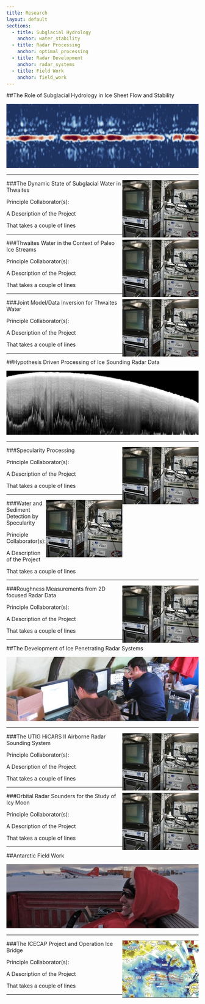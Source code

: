 ```yaml
---
title: Research
layout: default
sections: 
  - title: Subglacial Hydrology
    anchor: water_stability
  - title: Radar Processing
    anchor: optimal_processing
  - title: Radar Development
    anchor: radar_systems
  - title: Field Work
    anchor: field_work
---
```


<a name="water_stability"></a>

##The Role of Subglacial Hydrology in Ice Sheet Flow and Stability

![Alt text](/images/water.jpg)

---

<div style="float: right;margin:0px 0px 0px 0px;"><img src="/images/Hicars_II.jpg" /> </div>

###The Dynamic State of Subglacial Water in Thwaites

Principle Collaborator(s):

A Description of the Project

That takes a couple of lines

---

<div style="float: right;margin:0px 0px 0px 0px;"><img src="/images/Hicars_II.jpg" /> </div>

###Thwaites Water in the Context of Paleo Ice Streams

Principle Collaborator(s):

A Description of the Project

That takes a couple of lines

---

<div style="float: right;margin:0px 0px 0px 0px;"><img src="/images/Hicars_II.jpg" /> </div>

###Joint Model/Data Inversion for Thwaites Water

Principle Collaborator(s):

A Description of the Project

That takes a couple of lines

---
<a name="optimal_processing"></a>

##Hypothesis Driven Processing of Ice Sounding Radar Data

![Alt text](/images/radar.jpg)

---

<div style="float: right;margin:0px 0px 0px 0px;"><img src="/images/Hicars_II.jpg" /> </div>

###Specularity Processing

Principle Collaborator(s):

A Description of the Project

That takes a couple of lines

---

<div style="float: right;margin:0px 0px 0px 0px;"><img src="/images/Hicars_II.jpg" /> </div>

###Water and Sediment Detection by Specularity

Principle Collaborator(s):

A Description of the Project

That takes a couple of lines

---

<div style="float: right;margin:0px 0px 0px 0px;"><img src="/images/Hicars_II.jpg" /> </div>

###Roughness Measurements from 2D focused Radar Data

Principle Collaborator(s):

A Description of the Project

That takes a couple of lines

---
<a name="radar_systems"></a>

##The Development of Ice Penetrating Radar Systems 

![Alt text](/images/radar_development.jpg)

---

<div style="float: right;margin:0px 0px 0px 0px;"><img src="/images/Hicars_II.jpg" /> </div>

###The UTIG HiCARS II Airborne Radar Sounding System

Principle Collaborator(s):

A Description of the Project

That takes a couple of lines

---

<div style="float: right;margin:0px 0px 0px 0px;"><img src="/images/Hicars_II.jpg" /> </div>

###Orbital Radar Sounders for the Study of Icy Moon

Principle Collaborator(s):

A Description of the Project

That takes a couple of lines

---
<a name="field_work"></a>

##Antarctic Field Work 

![Alt text](/images/field.jpg)

---

<div style="float: right;margin:0px 0px 0px 0px;"><img src="/images/ICP.jpg" /> </div>

###The ICECAP Project and Operation Ice Bridge

Principle Collaborator(s):

A Description of the Project

That takes a couple of lines

---
